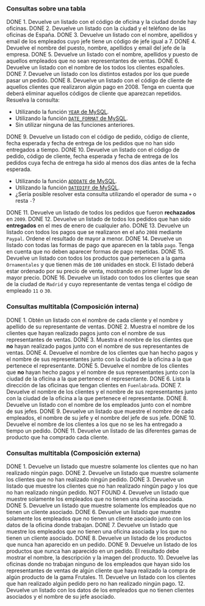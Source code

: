 ### Consultas sobre una tabla

DONE 1. Devuelve un listado con el código de oficina y la ciudad donde hay oficinas.
DONE 2. Devuelve un listado con la ciudad y el teléfono de las oficinas de España.
DONE 3. Devuelve un listado con el nombre, apellidos y email de los empleados cuyo jefe tiene un código de jefe igual a 7.
DONE 4. Devuelve el nombre del puesto, nombre, apellidos y email del jefe de la empresa.
DONE 5. Devuelve un listado con el nombre, apellidos y puesto de aquellos empleados que no sean representantes de ventas.
DONE 6. Devuelve un listado con el nombre de los todos los clientes españoles.
DONE 7. Devuelve un listado con los distintos estados por los que puede pasar un pedido.
DONE 8. Devuelve un listado con el código de cliente de aquellos clientes que realizaron algún pago en 2008. Tenga en cuenta que deberá eliminar aquellos códigos de cliente que aparezcan repetidos. Resuelva la consulta:

- Utilizando la función [`YEAR` de MySQL](https://dev.mysql.com/doc/refman/5.5/en/date-and-time-functions.html#function_year).
- Utilizando la función [`DATE_FORMAT` de MySQL](https://dev.mysql.com/doc/refman/5.5/en/date-and-time-functions.html#function_date-format).
- Sin utilizar ninguna de las funciones anteriores.

DONE 9. Devuelve un listado con el código de pedido, código de cliente, fecha esperada y fecha de entrega de los pedidos que no han sido entregados a tiempo.
DONE 10. Devuelve un listado con el código de pedido, código de cliente, fecha esperada y fecha de entrega de los pedidos cuya fecha de entrega ha sido al menos dos días antes de la fecha esperada.

- Utilizando la función [`ADDDATE` de MySQL](https://dev.mysql.com/doc/refman/5.5/en/date-and-time-functions.html#function_adddate).
- Utilizando la función [`DATEDIFF` de MySQL](https://dev.mysql.com/doc/refman/5.5/en/date-and-time-functions.html#function_datediff).
- ¿Sería posible resolver esta consulta utilizando el operador de suma `+` o resta `-`?

DONE 11. Devuelve un listado de todos los pedidos que fueron **rechazados** en `2009`.
DONE 12. Devuelve un listado de todos los pedidos que han sido **entregados** en el mes de enero de cualquier año.
DONE 13. Devuelve un listado con todos los pagos que se realizaron en el año `2008` mediante `Paypal`. Ordene el resultado de mayor a menor.
DONE 14. Devuelve un listado con todas las formas de pago que aparecen en la tabla `pago`. Tenga en cuenta que no deben aparecer formas de pago repetidas.
DONE 15. Devuelve un listado con todos los productos que pertenecen a la gama `Ornamentales` y que tienen más de `100` unidades en stock. El listado deberá estar ordenado por su precio de venta, mostrando en primer lugar los de mayor precio.
DONE 16. Devuelve un listado con todos los clientes que sean de la ciudad de `Madrid` y cuyo representante de ventas tenga el código de empleado `11` o `30`.

### Consultas multitabla (Composición interna)

DONE 1. Obtén un listado con el nombre de cada cliente y el nombre y apellido de su representante de ventas.
DONE 2. Muestra el nombre de los clientes que hayan realizado pagos junto con el nombre de sus representantes de ventas.
DONE 3. Muestra el nombre de los clientes que **no** hayan realizado pagos junto con el nombre de sus representantes de ventas.
DONE 4. Devuelve el nombre de los clientes que han hecho pagos y el nombre de sus representantes junto con la ciudad de la oficina a la que pertenece el representante.
DONE 5. Devuelve el nombre de los clientes que **no** hayan hecho pagos y el nombre de sus representantes junto con la ciudad de la oficina a la que pertenece el representante.
DONE 6. Lista la dirección de las oficinas que tengan clientes en `Fuenlabrada`.
DONE 7. Devuelve el nombre de los clientes y el nombre de sus representantes junto con la ciudad de la oficina a la que pertenece el representante.
DONE 8. Devuelve un listado con el nombre de los empleados junto con el nombre de sus jefes.
DONE 9. Devuelve un listado que muestre el nombre de cada empleados, el nombre de su jefe y el nombre del jefe de sus jefe.
DONE 10. Devuelve el nombre de los clientes a los que no se les ha entregado a tiempo un pedido.
DONE 11. Devuelve un listado de las diferentes gamas de producto que ha comprado cada cliente.

### Consultas multitabla (Composición externa)


DONE 1. Devuelve un listado que muestre solamente los clientes que no han realizado ningún pago.
DONE 2. Devuelve un listado que muestre solamente los clientes que no han realizado ningún pedido.
DONE 3. Devuelve un listado que muestre los clientes que no han realizado ningún pago y los que no han realizado ningún pedido.
NOT FOUND 4. Devuelve un listado que muestre solamente los empleados que no tienen una oficina asociada.
DONE 5. Devuelve un listado que muestre solamente los empleados que no tienen un cliente asociado.
DONE 6. Devuelve un listado que muestre solamente los empleados que no tienen un cliente asociado junto con los datos de la oficina donde trabajan.
DONE 7. Devuelve un listado que muestre los empleados que no tienen una oficina asociada y los que no tienen un cliente asociado.
DONE 8. Devuelve un listado de los productos que nunca han aparecido en un pedido.
DONE 9. Devuelve un listado de los productos que nunca han aparecido en un pedido. El resultado debe mostrar el nombre, la descripción y la imagen del producto.
10. Devuelve las oficinas donde no trabajan ninguno de los empleados que hayan sido los representantes de ventas de algún cliente que haya realizado la compra de algún producto de la gama Frutales.
11. Devuelve un listado con los clientes que han realizado algún pedido pero no han realizado ningún pago.
12. Devuelve un listado con los datos de los empleados que no tienen clientes asociados y el nombre de su jefe asociado.
